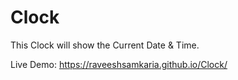 # Clock

This Clock will show the Current Date & Time.

Live Demo: https://raveeshsamkaria.github.io/Clock/
